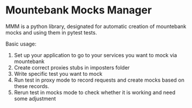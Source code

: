 Mountebank Mocks Manager
========================

MMM is a python library, designated for automatic creation of mountebank mocks and using them in pytest tests.

Basic usage:

1. Set up your application to go to your services you want to mock via mountebank
2. Create correct proxies stubs in imposters folder
3. Write specific test you want to mock
4. Run test in proxy mode to record requests and create mocks based on these records.
5. Rerun test in mocks mode to check whether it is working and need some adjustment
